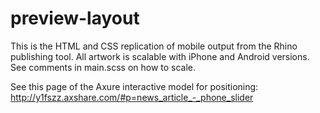 # preview-layout

This is the HTML and CSS replication of mobile output from the Rhino publishing tool. All artwork is scalable with iPhone and Android versions. See comments in main.scss on how to scale.

See this page of the Axure interactive model for positioning:
http://y1fszz.axshare.com/#p=news_article_-_phone_slider

